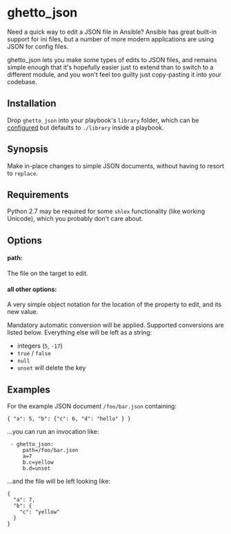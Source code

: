 ghetto_json
===========

Need a quick way to edit a JSON file in Ansible?  Ansible has great built-in support for
 ini files, but a number of more modern applications are using JSON for config files.

ghetto_json lets you make some types of edits to JSON files, and remains simple enough that
  it's hopefully easier just to extend than to switch to a different module, and you won't feel
  too guilty just copy-pasting it into your codebase.


Installation
------------

Drop ``ghetto_json`` into your playbook's ``library`` folder,
 which can be [configured](https://docs.ansible.com/ansible/intro_configuration.html#library)
 but defaults to ``./library`` inside a playbook.

Synopsis
--------

Make in-place changes to simple JSON documents,
 without having to resort to ``replace``.


Requirements
------------

Python 2.7 may be required for some ``shlex`` functionality
 (like working Unicode), which you probably don't care about.


Options
-------

#### path:

The file on the target to edit.

#### all other options:

A very simple object notation for the location of the property to edit,
 and its new value.

Mandatory automatic conversion will be applied. Supported conversions are
listed below.  Everything else will be left as a string:

 * integers (``5``, ``-17``)
 * ``true`` / ``false``
 * ``null``
 * ``unset`` will delete the key


Examples
--------

For the example JSON document ``/foo/bar.json`` containing:
````
{ "a": 5, "b": {"c": 6, "d": "hello" } }
````

...you can run an invocation like:
````
 - ghetto_json:
     path=/foo/bar.json
     a=7
     b.c=yellow
     b.d=unset
````

...and the file will be left looking like:

````
{
  "a": 7,
  "b": {
    "c": "yellow"
  }
}
````
